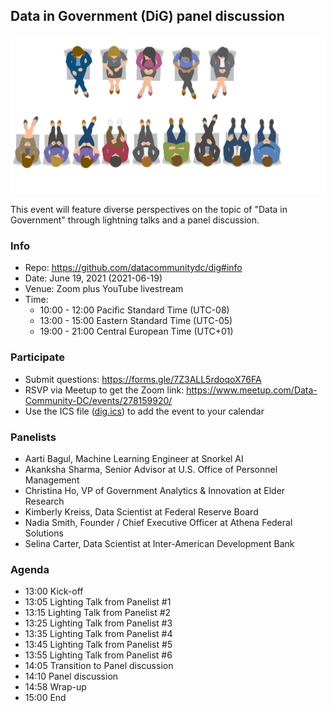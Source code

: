 ## Data in Government (DiG) panel discussion

![](panel.png)

This event will feature diverse perspectives on the topic of "Data in
Government" through lightning talks and a panel discussion.

### Info
- Repo: https://github.com/datacommunitydc/dig#info
- Date: June 19, 2021 (2021-06-19)
- Venue: Zoom plus YouTube livestream
- Time:
  - 10:00 - 12:00 Pacific Standard Time (UTC-08)
  - 13:00 - 15:00 Eastern Standard Time (UTC-05)
  - 19:00 - 21:00 Central European Time (UTC+01)

### Participate
- Submit questions: https://forms.gle/7Z3ALL5rdoqoX76FA
- RSVP via Meetup to get the Zoom link: https://www.meetup.com/Data-Community-DC/events/278159920/
- Use the ICS file ([dig.ics](dig.ics)) to add the event to your calendar

### Panelists
- Aarti Bagul, Machine Learning Engineer at Snorkel AI
- Akanksha Sharma, Senior Advisor at U.S. Office of Personnel Management
- Christina Ho, VP of Government Analytics & Innovation at Elder Research
- Kimberly Kreiss, Data Scientist at Federal Reserve Board
- Nadia Smith, Founder / Chief Executive Officer at Athena Federal Solutions
- Selina Carter, Data Scientist at Inter-American Development Bank

### Agenda
- 13:00 Kick-off
- 13:05 Lighting Talk from Panelist #1
- 13:15 Lighting Talk from Panelist #2
- 13:25 Lighting Talk from Panelist #3
- 13:35 Lighting Talk from Panelist #4
- 13:45 Lighting Talk from Panelist #5
- 13:55 Lighting Talk from Panelist #6
- 14:05 Transition to Panel discussion
- 14:10 Panel discussion
- 14:58 Wrap-up
- 15:00 End
